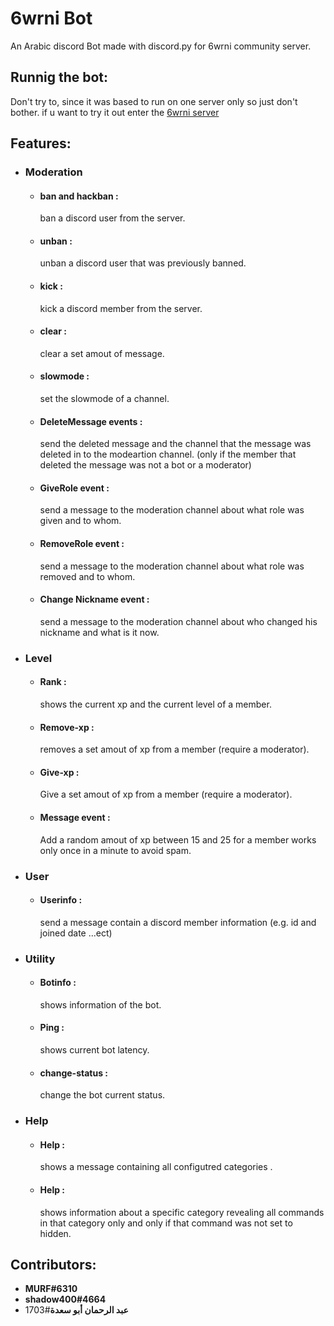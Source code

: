 # 6wrni Bot

An Arabic discord Bot made with discord.py for 6wrni community server.



## Runnig the bot:
Don't try to, since it was based to run on one server only so just don't bother.
if u want to try it out enter the [6wrni server](https://discord.gg/weQf9REBTH)


## Features:
- ### **Moderation**
    - #### ban and hackban :
      ban a discord user from the server.
    - #### unban : 
      unban a discord user that was previously banned.  
    - #### kick :
      kick a discord member from the server.
    - #### clear :
      clear a set amout of message.
    - #### slowmode :
      set the slowmode of a channel.
    - #### DeleteMessage events :
      send the deleted message and the channel that the message was deleted in to the modeartion channel. (only if the member that deleted the message was not a bot or a moderator)
    - #### GiveRole event :
      send a message to the moderation channel about what role was given and to whom.
    - #### RemoveRole event :
      send a message to the moderation channel about what role was removed and to whom.
    - #### Change Nickname event :
      send a message to the moderation channel about who changed his nickname and what is it now.
- ### **Level**
    - #### Rank :
      shows the current xp and the current level of a member.
    - #### Remove-xp : 
      removes a set amout of xp from a member (require a moderator).
    - #### Give-xp : 
      Give a set amout of xp from a member (require a moderator).
    - #### Message event :
      Add a random amout of xp between 15 and 25 for a member works only once in a minute to avoid spam.
- ### **User**
    - #### Userinfo : 
      send a message contain a discord member information (e.g. id and joined date ...ect)
- ### **Utility**
    - #### Botinfo :
      shows information of the bot.
    - #### Ping :
      shows current bot latency.
    - #### change-status :
      change the bot current status.
- ### **Help** 
    - #### Help : 
      shows a message containing all configutred categories .
    - #### Help <category> :
      shows information about a specific category revealing all commands in that category only and only if that command was not set to hidden.

## Contributors:
- **MURF#6310**
- **shadow400#4664**
- **عبد الرحمان أبو سعدة**#1703

